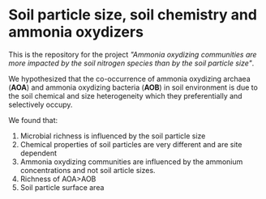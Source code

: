 # Soil particle size, soil chemistry and ammonia oxydizers

This is the repository for the project *"Ammonia oxydizing communities are more impacted by the soil nitrogen species than by the soil particle size"*.

We hypothesized that the co-occurrence of ammonia oxydizing archaea (__AOA__) and ammonia oxydizing bacteria (__AOB__) in soil environment is due to the soil chemical and size heterogeneity which they preferentially and selectively occupy.
 

We found that:

1. Microbial richness is influenced by the soil particle size  
2. Chemical properties of soil particles are very different and are site dependent
3. Ammonia oxydizing communities are influenced by the ammonium concentrations and not soil article sizes. 
4. Richness of AOA>AOB 
5. Soil particle surface area